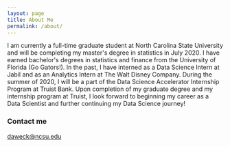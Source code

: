 ```yaml
---
layout: page
title: About Me
permalink: /about/
---
```


I am currently a full-time graduate student at North Carolina State University and will be completing my master's degree in statistics in July 2020. I have earned bachelor's degrees in statistics and finance from the University of Florida (Go Gators!). In the past, I have interned as a Data Science Intern at Jabil and as an Analytics Intern at The Walt Disney Company. During the summer of 2020, I will be a part of the Data Science Accelerator Internship Program at Truist Bank. Upon completion of my graduate degree and my internship program at Truist, I look forward to beginning my career as a Data Scientist and further continuing my Data Science journey!

### Contact me

[daweck@ncsu.edu](mailto:daweck@ncsu.edu)
